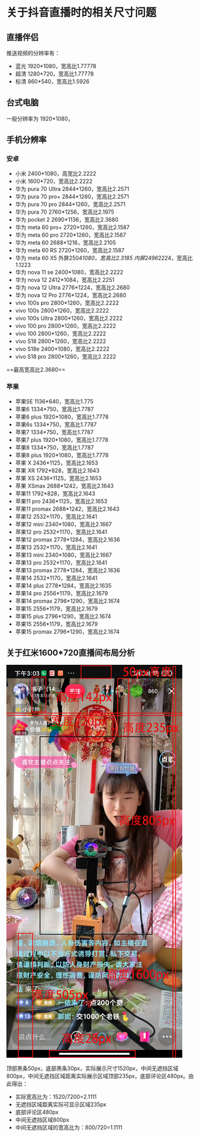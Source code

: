 # 关于抖音直播时的相关尺寸问题

## 直播伴侣

推送视频的分辨率有：

- 蓝光 1920*1080，宽高比1.77778
- 超清 1280*720，宽高比1.77778
- 标清 860*540，宽高比1.5926

## 台式电脑

一般分辨率为 1920*1080，

## 手机分辨率

### 安卓

- 小米 2400*1080，高宽比2.2222
- 小米 1600*720，宽高比2.2222
- 华为 pura 70 Ultra 2844*1260，宽高比2.2571
- 华为 pura 70 pro+ 2844*1260，宽高比2.2571
- 华为 pura 70 pro 2844*1260，宽高比2.2571
- 华为 pura 70 2760*1256，宽高比2.1975
- 华为 pocket 2 2690*1136，宽高比2.3680
- 华为 meta 60 pro+ 2720*1260，宽高比2.1587
- 华为 meta 60 pro 2720*1260，宽高比2.1587
- 华为 meta 60 2688*1216，宽高比2.2105
- 华为 meta 60 RS 2720*1260，宽高比2.1587
- 华为 meta 60 X5 外屏2504*1080，宽高比2.3185 内屏2496*2224，宽高比1.1223
- 华为 nova 11 se 2400*1080，宽高比2.2222
- 华为 nova 12 2412*1084，宽高比2.2251
- 华为 nova 12 Ultra 2776*1224，宽高比2.2680
- 华为 nova 12 Pro 2776*1224，宽高比2.2680
- vivo 100s pro 2800*1260，宽高比2.2222
- vivo 100s 2800*1260，宽高比2.2222
- vivo 100s Ultra 2800*1260，宽高比2.2222
- vivo 100 pro 2800*1260，宽高比2.2222
- vivo 100 2800*1260，宽高比2.2222
- vivo S18 2800*1260，宽高比2.2222
- vivo S18e 2400*1080，宽高比2.2222
- vivo S18 pro 2800*1260，宽高比2.2222

==最高宽高比2.3680==

### 苹果

- 苹果SE 1136*640，宽高比1.775
- 苹果6 1334*750，宽高比1.7787
- 苹果6 plus 1920*1080，宽高比1.7778
- 苹果6s 1334*750，宽高比1.7787
- 苹果7 1334*750，宽高比1.7787
- 苹果7 plus 1920*1080，宽高比1.7778
- 苹果8 1334*750，宽高比1.7787
- 苹果8 plus 1920*1080，宽高比1.7778
- 苹果 X 2436*1125，宽高比2.1653
- 苹果 XR 1792*828，宽高比2.1643
- 苹果 XS 2436*1125，宽高比2.1653
- 苹果 XSmax 2688*1242，宽高比2.1643
- 苹果11 1792*828，宽高比2.1643
- 苹果11 pro 2436*1125，宽高比2.1653
- 苹果11 promax 2688*1242，宽高比2.1643
- 苹果12 2532*1170，宽高比2.1641
- 苹果12 mini 2340*1080，宽高比2.1667
- 苹果12 pro 2532*1170，宽高比2.1641
- 苹果12 promax 2778*1284，宽高比2.1636
- 苹果13 2532*1170，宽高比2.1641
- 苹果13 mini 2340*1080，宽高比2.1667
- 苹果13 pro 2532*1170，宽高比2.1641
- 苹果13 promax 2778*1284，宽高比2.1636
- 苹果14 2532*1170，宽高比2.1641
- 苹果14 plus 2778*1284，宽高比2.1635
- 苹果14 pro 2556*1179，宽高比2.1679
- 苹果14 promax 2796*1290，宽高比2.1674
- 苹果15 2556*1179，宽高比2.1679
- 苹果15 plus 2796*1290，宽高比2.1674
- 苹果15 2556*1179，宽高比2.1679
- 苹果15 promax 2796*1290，宽高比2.1674

## 关于红米1600\*720直播间布局分析

![截图](./红米1600_720直播间截图-分析.png)

顶部黑条50px，底部黑条30px，实际展示尺寸1520px，中间无遮挡区域800px，中间无遮挡区域距离实际展示区域顶部235px，底部评论区480px。由此得出：

- 实际宽高比为：1520/7200=2.1111
- 无遮挡区域距离实际可显示区域235px
- 底部评论区480px
- 中间无遮挡区域800px
- 中间无遮挡区域的宽高比为：800/720=1.1111
